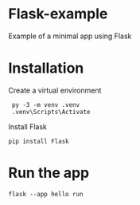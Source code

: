 # Flask-example
 Example of a minimal app using Flask

# Installation
Create a virtual environment
```shell
 py -3 -m venv .venv
 .venv\Scripts\Activate
```

Install Flask
```shell
pip install Flask
```

# Run the app

```shell
flask --app hello run
```

